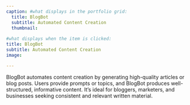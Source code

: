 ```yaml
---
caption: #what displays in the portfolio grid:
  title: BlogBot
  subtitle: Automated Content Creation
  thumbnail: 
  
#what displays when the item is clicked:
title: BlogBot
subtitle: Automated Content Creation
image: 

---
```


BlogBot automates content creation by generating high-quality articles or blog posts. Users provide prompts or topics, and BlogBot produces well-structured, informative content. It’s ideal for bloggers, marketers, and businesses seeking consistent and relevant written material.

